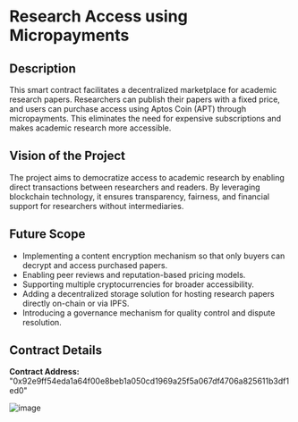 # Research Access using Micropayments

## Description
This smart contract facilitates a decentralized marketplace for academic research papers. Researchers can publish their papers with a fixed price, and users can purchase access using Aptos Coin (APT) through micropayments. This eliminates the need for expensive subscriptions and makes academic research more accessible.

## Vision of the Project
The project aims to democratize access to academic research by enabling direct transactions between researchers and readers. By leveraging blockchain technology, it ensures transparency, fairness, and financial support for researchers without intermediaries.

## Future Scope
- Implementing a content encryption mechanism so that only buyers can decrypt and access purchased papers.
- Enabling peer reviews and reputation-based pricing models.
- Supporting multiple cryptocurrencies for broader accessibility.
- Adding a decentralized storage solution for hosting research papers directly on-chain or via IPFS.
- Introducing a governance mechanism for quality control and dispute resolution.

## Contract Details
**Contract Address:** "0x92e9ff54eda1a64f00e8beb1a050cd1969a25f5a067df4706a825611b3df1ed0"

![image](https://github.com/user-attachments/assets/78f8b56e-c419-4c5f-a968-41e6c64b0c26)
